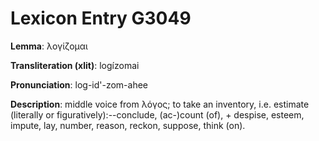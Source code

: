 # Lexicon Entry G3049

**Lemma**: λογίζομαι

**Transliteration (xlit)**: logízomai

**Pronunciation**: log-id'-zom-ahee

**Description**:
middle voice from λόγος; to take an inventory, i.e. estimate (literally or figuratively):--conclude, (ac-)count (of), + despise, esteem, impute, lay, number, reason, reckon, suppose, think (on).
